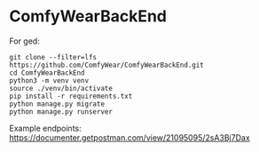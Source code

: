 # ComfyWearBackEnd

For ged:
```
git clone --filter=lfs https://github.com/ComfyWear/ComfyWearBackEnd.git
cd ComfyWearBackEnd
python3 -m venv venv
source ./venv/bin/activate
pip install -r requirements.txt
python manage.py migrate
python manage.py runserver
```

Example endpoints:
https://documenter.getpostman.com/view/21095095/2sA3Bj7Dax